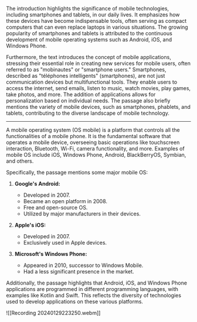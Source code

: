 The introduction highlights the significance of mobile technologies, including smartphones and tablets, in our daily lives. It emphasizes how these devices have become indispensable tools, often serving as compact computers that can even replace laptops in various situations. The growing popularity of smartphones and tablets is attributed to the continuous development of mobile operating systems such as Android, iOS, and Windows Phone.

Furthermore, the text introduces the concept of mobile applications, stressing their essential role in creating new services for mobile users, often referred to as "mobinautes" or "smartphone users." Smartphones, described as "téléphones intelligents" (smartphones), are not just communication devices but multifunctional tools. They enable users to access the internet, send emails, listen to music, watch movies, play games, take photos, and more. The addition of applications allows for personalization based on individual needs. The passage also briefly mentions the variety of mobile devices, such as smartphones, phablets, and tablets, contributing to the diverse landscape of mobile technology.

---

A mobile operating system (OS mobile) is a platform that controls all the functionalities of a mobile phone. It is the fundamental software that operates a mobile device, overseeing basic operations like touchscreen interaction, Bluetooth, Wi-Fi, camera functionality, and more. Examples of mobile OS include iOS, Windows Phone, Android, BlackBerryOS, Symbian, and others.

Specifically, the passage mentions some major mobile OS:

1. **Google's Android:**
   - Developed in 2007.
   - Became an open platform in 2008.
   - Free and open-source OS.
   - Utilized by major manufacturers in their devices.

2. **Apple's iOS:**
   - Developed in 2007.
   - Exclusively used in Apple devices.

3. **Microsoft's Windows Phone:**
   - Appeared in 2010, successor to Windows Mobile.
   - Had a less significant presence in the market.

Additionally, the passage highlights that Android, iOS, and Windows Phone applications are programmed in different programming languages, with examples like Kotlin and Swift. This reflects the diversity of technologies used to develop applications on these various platforms.


![[Recording 20240129223250.webm]]
